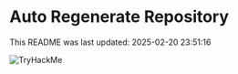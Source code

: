 # Auto Regenerate Repository

This README was last updated: 2025-02-20 23:51:16

 ![TryHackMe](https://tryhackme.com/badge/533634)